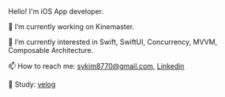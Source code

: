 Hello! I'm iOS App developer.  

🔭 I’m currently working on Kinemaster.

🌱 I’m currently interested in Swift, SwiftUI, Concurrency, MVVM, Composable Architecture.

📫 How to reach me: sykim8770@gmail.com, [Linkedin](www.linkedin.com/in/kim-sungyeon)

📝 Study: [velog](https://velog.io/@greenocean)
<!-- - my android study repository in [here](https://github.com/yeon1216/android-study) -->


<!--
**yeon1216/yeon1216** is a ✨ _special_ ✨ repository because its `README.md` (this file) appears on your GitHub profile.

Here are some ideas to get you started:

- 🔭 I’m currently working on ...
- 🌱 I’m currently learning ...
- 👯 I’m looking to collaborate on ...
- 🤔 I’m looking for help with ...
- 💬 Ask me about ...
- 📫 How to reach me: ...
- 😄 Pronouns: ...
- ⚡ Fun fact: ...
-->
